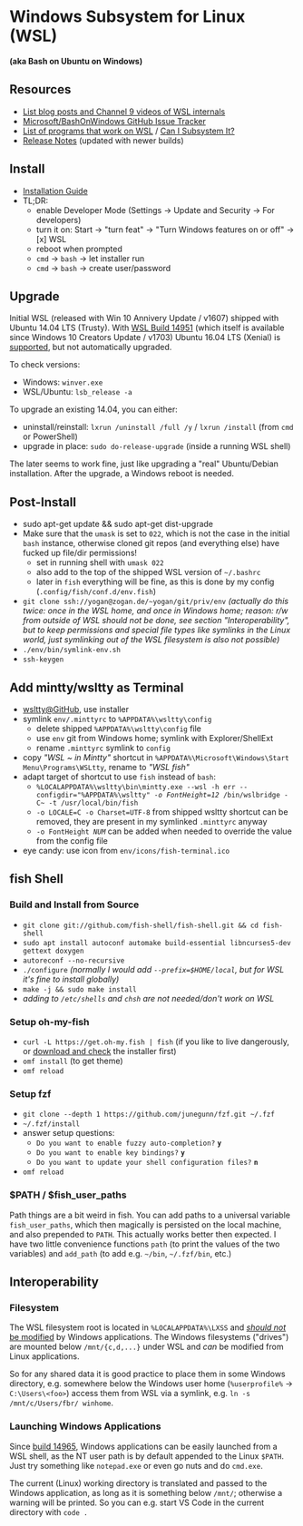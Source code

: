 # Windows Subsystem for Linux (WSL)
**(aka Bash on Ubuntu on Windows)**

## Resources
* [List blog posts and Channel 9 videos of WSL internals](https://blogs.msdn.microsoft.com/commandline/learn-about-bash-on-windows-subsystem-for-linux/)
* [Microsoft/BashOnWindows GitHub Issue Tracker](https://github.com/microsoft/bashonwindows)
* [List of programs that work on WSL](https://github.com/ethanhs/WSL-Programs) / [Can I Subsystem It?](https://github.com/davatron5000/can-i-subsystem-it)
* [Release Notes](https://msdn.microsoft.com/en-us/commandline/wsl/release_notes) (updated with newer builds)

## Install
* [Installation Guide](https://msdn.microsoft.com/en-us/commandline/wsl/install_guide)
* TL;DR:
  * enable Developer Mode (Settings → Update and Security → For developers)
  * turn it on: Start → "turn feat" → "Turn Windows features on or off" → [x] WSL
  * reboot when prompted
  * `cmd` → `bash` → let installer run
  * `cmd` → `bash` → create user/password

## Upgrade
Initial WSL (released with Win 10 Annivery Update / v1607) shipped with Ubuntu 14.04 LTS (Trusty).
With [WSL Build 14951](https://msdn.microsoft.com/en-us/commandline/wsl/release_notes#build-14951)
(which itself is available since Windows 10 Creators Update / v1703)
Ubuntu 16.04 LTS (Xenial) is [supported](https://blogs.msdn.microsoft.com/commandline/2016/10/19/wsl-adds-ubuntu-16-04-xenial-support/),
but not automatically upgraded.

To check versions:
* Windows: `winver.exe`
* WSL/Ubuntu: `lsb_release -a`

To upgrade an existing 14.04, you can either:

* uninstall/reinstall: `lxrun /uninstall /full /y` / `lxrun /install` (from `cmd` or PowerShell)
* upgrade in place: `sudo do-release-upgrade` (inside a running WSL shell)

The later seems to work fine, just like upgrading a "real" Ubuntu/Debian installation. After the upgrade, a Windows reboot is needed.

## Post-Install
* sudo apt-get update && sudo apt-get dist-upgrade
* Make sure that the `umask` is set to `022`, which is not the case in the initial `bash` instance, otherwise cloned git repos (and everything else) have fucked up file/dir permissions!
  * set in running shell with `umask 022`
  * also add to the top of the shipped WSL version of `~/.bashrc`
  * later in `fish` everything will be fine, as this is done by my config (`.config/fish/conf.d/env.fish`)
* `git clone ssh://yogan@zogan.de/~yogan/git/priv/env` *(actually do this twice: once in the WSL home, and once in Windows home; reason: r/w from outside of WSL should not be done, see section "Interoperability", but to keep permissions and special file types like symlinks in the Linux world, just symlinking out of the WSL filesystem is also not possible)*
* `./env/bin/symlink-env.sh`
* `ssh-keygen`

## Add mintty/wsltty as Terminal
* [wsltty@GitHub](https://github.com/mintty/wsltty), use installer
* symlink `env/.minttyrc` to `%APPDATA%\wsltty\config`
  * delete shipped `%APPDATA%\wsltty\config` file
  * use `env` git from Windows home; symlink with Explorer/ShellExt
  * rename `.minttyrc` symlink to `config`
* copy *"WSL ~ in Mintty"* shortcut in `%APPDATA%\Microsoft\Windows\Start Menu\Programs\WSLtty`, rename to *"WSL fish"*
* adapt target of shortcut to use `fish` instead of `bash`:
  * `%LOCALAPPDATA%\wsltty\bin\mintty.exe --wsl -h err --configdir="%APPDATA%\wsltty" `*`-o FontHeight=12`*` /bin/wslbridge -C~ -t /usr/local/bin/fish`
  * `-o LOCALE=C -o Charset=UTF-8` from shipped wsltty shortcut can be removed, they are present in my symlinked `.minttyrc` anyway
  * `-o FontHeight `*`NUM`* can be added when needed to override the value from the config file
* eye candy: use icon from `env/icons/fish-terminal.ico`

## fish Shell

### Build and Install from Source
* `git clone git://github.com/fish-shell/fish-shell.git && cd fish-shell`
* `sudo apt install autoconf automake build-essential libncurses5-dev gettext doxygen`
* `autoreconf --no-recursive`
* `./configure` *(normally I would add `--prefix=$HOME/local`, but for WSL it's fine to install globally)*
* `make -j && sudo make install`
* *adding to `/etc/shells` and `chsh` are not needed/don't work on WSL*

### Setup oh-my-fish
* `curl -L https://get.oh-my.fish | fish` (if you like to live dangerously, or [download and check](https://github.com/oh-my-fish/oh-my-fish#installation) the installer first)
* `omf install` (to get theme)
* `omf reload`

### Setup fzf
* `git clone --depth 1 https://github.com/junegunn/fzf.git ~/.fzf`
* `~/.fzf/install`
* answer setup questions:
  * `Do you want to enable fuzzy auto-completion?` **`y`**
  * `Do you want to enable key bindings?`  **`y`**
  * `Do you want to update your shell configuration files?` **`n`**
* `omf reload`

### $PATH / $fish_user_paths
Path things are a bit weird in fish. You can add paths to a universal variable `fish_user_paths`,
which then magically is persisted on the local machine, and also prepended to `PATH`. This actually
works better then expected. I have two little convenience functions `path` (to print the values of
the two variables) and `add_path` (to add e.g. `~/bin`, `~/.fzf/bin`, etc.)


## Interoperability

### Filesystem

The WSL filesystem root is located in `%LOCALAPPDATA%\LXSS` and
[*should not* be modified](https://blogs.msdn.microsoft.com/commandline/2016/11/17/do-not-change-linux-files-using-windows-apps-and-tools/)
by Windows applications. The Windows filesystems ("drives") are mounted below
`/mnt/{c,d,...}` under WSL and *can* be modified from Linux applications.

So for any shared data it is good practice to place them in some Windows directory, e.g. somewhere
below the Windows user home (`%userprofile%` → `C:\Users\<foo>`) access them from WSL via a symlink,
e.g. `ln -s /mnt/c/Users/fbr/ winhome`.

### Launching Windows Applications

Since [build 14965](https://msdn.microsoft.com/en-us/commandline/wsl/release_notes#build-14965),
Windows applications can be easily launched from a WSL shell, as the NT user path is by default
appended to the Linux `$PATH`. Just try something like `notepad.exe` or even go nuts and do `cmd.exe`.

The current (Linux) working directory is translated and passed to the Windows application, as long as
it is something below `/mnt/`; otherwise a warning will be printed. So you can e.g. start VS Code in
the current directory with `code .`
